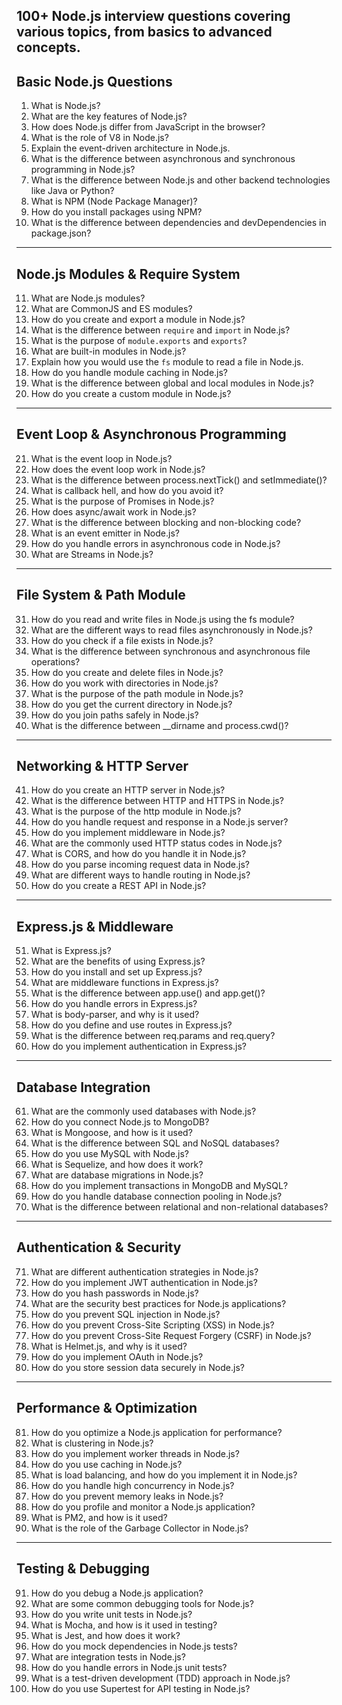 
**100+ Node.js interview questions** covering various topics, from basics to advanced concepts.
---
 
## **Basic Node.js Questions**  
1. What is Node.js?  
2. What are the key features of Node.js?  
3. How does Node.js differ from JavaScript in the browser?  
4. What is the role of V8 in Node.js?  
5. Explain the event-driven architecture in Node.js.  
6. What is the difference between asynchronous and synchronous programming in Node.js?  
7. What is the difference between Node.js and other backend technologies like Java or Python?  
8. What is NPM (Node Package Manager)?  
9. How do you install packages using NPM?  
10. What is the difference between dependencies and devDependencies in package.json?  
 
---
 
## **Node.js Modules & Require System**  
11. What are Node.js modules?  
12. What are CommonJS and ES modules?  
13. How do you create and export a module in Node.js?  
14. What is the difference between `require` and `import` in Node.js?  
15. What is the purpose of `module.exports` and `exports`?  
16. What are built-in modules in Node.js?  
17. Explain how you would use the `fs` module to read a file in Node.js.  
18. How do you handle module caching in Node.js?  
19. What is the difference between global and local modules in Node.js?  
20. How do you create a custom module in Node.js?  
 
---
 
## **Event Loop & Asynchronous Programming**  
21. What is the event loop in Node.js?  
22. How does the event loop work in Node.js?  
23. What is the difference between process.nextTick() and setImmediate()?  
24. What is callback hell, and how do you avoid it?  
25. What is the purpose of Promises in Node.js?  
26. How does async/await work in Node.js?  
27. What is the difference between blocking and non-blocking code?  
28. What is an event emitter in Node.js?  
29. How do you handle errors in asynchronous code in Node.js?  
30. What are Streams in Node.js?  
 
---
 
## **File System & Path Module**  
31. How do you read and write files in Node.js using the fs module?  
32. What are the different ways to read files asynchronously in Node.js?  
33. How do you check if a file exists in Node.js?  
34. What is the difference between synchronous and asynchronous file operations?  
35. How do you create and delete files in Node.js?  
36. How do you work with directories in Node.js?  
37. What is the purpose of the path module in Node.js?  
38. How do you get the current directory in Node.js?  
39. How do you join paths safely in Node.js?  
40. What is the difference between __dirname and process.cwd()?  
 
---
 
## **Networking & HTTP Server**  
41. How do you create an HTTP server in Node.js?  
42. What is the difference between HTTP and HTTPS in Node.js?  
43. What is the purpose of the http module in Node.js?  
44. How do you handle request and response in a Node.js server?  
45. How do you implement middleware in Node.js?  
46. What are the commonly used HTTP status codes in Node.js?  
47. What is CORS, and how do you handle it in Node.js?  
48. How do you parse incoming request data in Node.js?  
49. What are different ways to handle routing in Node.js?  
50. How do you create a REST API in Node.js?  
 
---
 
## **Express.js & Middleware**  
51. What is Express.js?  
52. What are the benefits of using Express.js?  
53. How do you install and set up Express.js?  
54. What are middleware functions in Express.js?  
55. What is the difference between app.use() and app.get()?  
56. How do you handle errors in Express.js?  
57. What is body-parser, and why is it used?  
58. How do you define and use routes in Express.js?  
59. What is the difference between req.params and req.query?  
60. How do you implement authentication in Express.js?  
 
---
 
## **Database Integration**  
61. What are the commonly used databases with Node.js?  
62. How do you connect Node.js to MongoDB?  
63. What is Mongoose, and how is it used?  
64. What is the difference between SQL and NoSQL databases?  
65. How do you use MySQL with Node.js?  
66. What is Sequelize, and how does it work?  
67. What are database migrations in Node.js?  
68. How do you implement transactions in MongoDB and MySQL?  
69. How do you handle database connection pooling in Node.js?  
70. What is the difference between relational and non-relational databases?  
 
---
 
## **Authentication & Security**  
71. What are different authentication strategies in Node.js?  
72. How do you implement JWT authentication in Node.js?  
73. How do you hash passwords in Node.js?  
74. What are the security best practices for Node.js applications?  
75. How do you prevent SQL injection in Node.js?  
76. How do you prevent Cross-Site Scripting (XSS) in Node.js?  
77. How do you prevent Cross-Site Request Forgery (CSRF) in Node.js?  
78. What is Helmet.js, and why is it used?  
79. How do you implement OAuth in Node.js?  
80. How do you store session data securely in Node.js?  
 
---
 
## **Performance & Optimization**  
81. How do you optimize a Node.js application for performance?  
82. What is clustering in Node.js?  
83. How do you implement worker threads in Node.js?  
84. How do you use caching in Node.js?  
85. What is load balancing, and how do you implement it in Node.js?  
86. How do you handle high concurrency in Node.js?  
87. How do you prevent memory leaks in Node.js?  
88. How do you profile and monitor a Node.js application?  
89. What is PM2, and how is it used?  
90. What is the role of the Garbage Collector in Node.js?  
 
---
 
## **Testing & Debugging**  
91. How do you debug a Node.js application?  
92. What are some common debugging tools for Node.js?  
93. How do you write unit tests in Node.js?  
94. What is Mocha, and how is it used in testing?  
95. What is Jest, and how does it work?  
96. How do you mock dependencies in Node.js tests?  
97. What are integration tests in Node.js?  
98. How do you handle errors in Node.js unit tests?  
99. What is a test-driven development (TDD) approach in Node.js?  
100. How do you use Supertest for API testing in Node.js?
